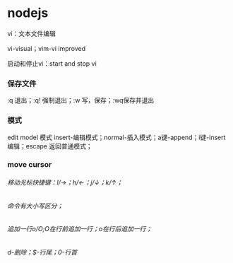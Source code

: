 # nodejs
vi：文本文件编辑

vi-visual；vim-vi improved

启动和停止vi：start and stop vi
### 保存文件
:q 退出；:q! 强制退出；:w 写，保存；:wq保存并退出
### 模式
edit model 模式 insert-编辑模式；normal-插入模式；a键-append；i键-insert编辑；escape 返回普通模式；
### move cursor
###### 移动光标快捷键：l/→；h/←；j/↓；k/↑； 
###### 命令有大小写区分；
###### 追加一行o/O;O在行前追加一行；o在行后追加一行；
###### d-删除；$-行尾；0-行首
